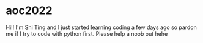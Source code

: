 # aoc2022
Hi!! I'm Shi Ting and I just started learning coding a few days ago so pardon me if I try to code with python first. Please help a noob out hehe
